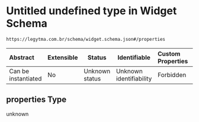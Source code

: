# Untitled undefined type in Widget Schema

```txt
https://legytma.com.br/schema/widget.schema.json#/properties
```




| Abstract            | Extensible | Status         | Identifiable            | Custom Properties | Additional Properties | Access Restrictions | Defined In                                                                  |
| :------------------ | ---------- | -------------- | ----------------------- | :---------------- | --------------------- | ------------------- | --------------------------------------------------------------------------- |
| Can be instantiated | No         | Unknown status | Unknown identifiability | Forbidden         | Allowed               | none                | [widget.schema.json\*](../schema/widget.schema.json) |

## properties Type

unknown
